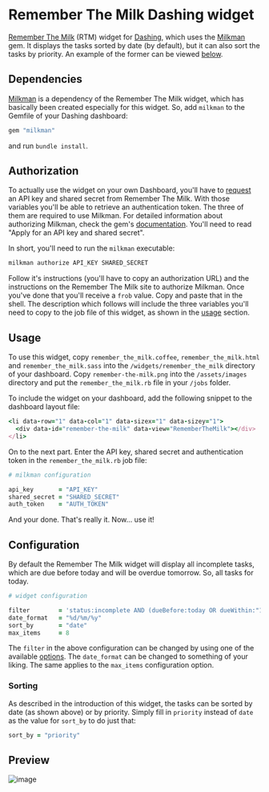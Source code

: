 # Remember The Milk Dashing widget

[Remember The Milk](https://www.rememberthemilk.com/) (RTM) widget for [Dashing](http://shopify.github.com/dashing), which uses the [Milkman](https://github.com/kevintuhumury/milkman) gem. It displays the tasks sorted by date (by default), but it can also sort the tasks by priority. An example of the former can be viewed [below](https://github.com/kevintuhumury/dashing-rememberthemilk#preview).

## Dependencies

[Milkman](https://github.com/kevintuhumury/milkman) is a dependency of the Remember The Milk widget, which has basically been created especially for this widget. So, add `milkman` to the Gemfile of your Dashing dashboard:

```ruby
gem "milkman"
```

and run `bundle install`.

## Authorization

To actually use the widget on your own Dashboard, you'll have to [request](https://www.rememberthemilk.com/services/api/keys.rtm) an API key and shared secret from Remember The Milk. With those variables you'll be able to retrieve an authentication token. The three of them are required to use Milkman. For detailed information about authorizing Milkman, check the gem's [documentation](https://github.com/kevintuhumury/milkman#authorize-milkman). You'll need to read "Apply for an API key and shared secret".

In short, you'll need to run the `milkman` executable:

```bash
milkman authorize API_KEY SHARED_SECRET
```

Follow it's instructions (you'll have to copy an authorization URL) and the instructions on the Remember The Milk site to authorize Milkman. Once you've done that you'll receive a `frob` value. Copy and paste that in the shell. The description which follows will include the three variables you'll need to copy to the job file of this widget, as shown in the [usage](https://github.com/kevintuhumury/dashing-rememberthemilk#usage) section.

## Usage

To use this widget, copy `remember_the_milk.coffee`, `remember_the_milk.html` and `remember_the_milk.sass` into the `/widgets/remember_the_milk` directory of your dashboard. Copy `remember-the-milk.png` into the `/assets/images` directory and put the `remember_the_milk.rb` file in your `/jobs` folder.

To include the widget on your dashboard, add the following snippet to the dashboard layout file:

```ruby
<li data-row="1" data-col="1" data-sizex="1" data-sizey="1">
  <div data-id="remember-the-milk" data-view="RememberTheMilk"></div>
</li>
```

On to the next part. Enter the API key, shared secret and authentication token in the `remember_the_milk.rb` job file:

```ruby
# milkman configuration

api_key       = "API_KEY"
shared_secret = "SHARED_SECRET"
auth_token    = "AUTH_TOKEN"
```

And your done. That's really it. Now... use it!

## Configuration

By default the Remember The Milk widget will display all incomplete tasks, which are due before today and will be overdue tomorrow. So, all tasks for today.

```ruby
# widget configuration

filter        = 'status:incomplete AND (dueBefore:today OR dueWithin:"1 day of today")'
date_format   = "%d/%m/%y"
sort_by       = "date"
max_items     = 8
```

The `filter` in the above configuration can be changed by using one of the available [options](https://www.rememberthemilk.com/help/?ctx=basics.search.advanced). The `date_format` can be changed to something of your liking. The same applies to the `max_items` configuration option.

### Sorting

As described in the introduction of this widget, the tasks can be sorted by date (as shown above) or by priority. Simply fill in `priority` instead of `date` as the value for `sort_by` to do just that:

```ruby
sort_by = "priority"
```

## Preview

![image](https://f.cloud.github.com/assets/412952/406581/11432ab6-aaa5-11e2-9b76-317e613544b4.png)
